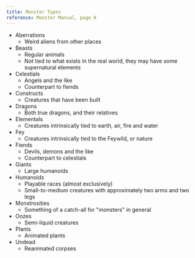 ```yaml
---
title: Monster Types
reference: Monster Manual, page 6
---
```


- Aberrations
  - Weird aliens from other places
- Beasts
  - Regular animals
  - Not tied to what exists in the real world, they may have some supernatural elements
- Celestials
  - Angels and the like
  - Counterpart to fiends
- Constructs
  - Creatures that have been built
- Dragons
  - Both true dragons, and their relatives
- Elementals
  - Creatures intrinsically tied to earth, air, fire and water
- Fey
  - Creatures intrinsically tied to the Feywild, or nature
- Fiends
  - Devils, demons and the like
  - Counterpart to celestials
- Giants
  - Large humanoids
- Humanoids
  - Playable races (almost exclusively)
  - Small-to-medium creatures with approximately two arms and two legs
- Monstrosities
  - Something of a catch-all for "monsters" in general
- Oozes
  - Semi-liquid creatures
- Plants
  - Animated plants
- Undead
  - Reanimated corpses

